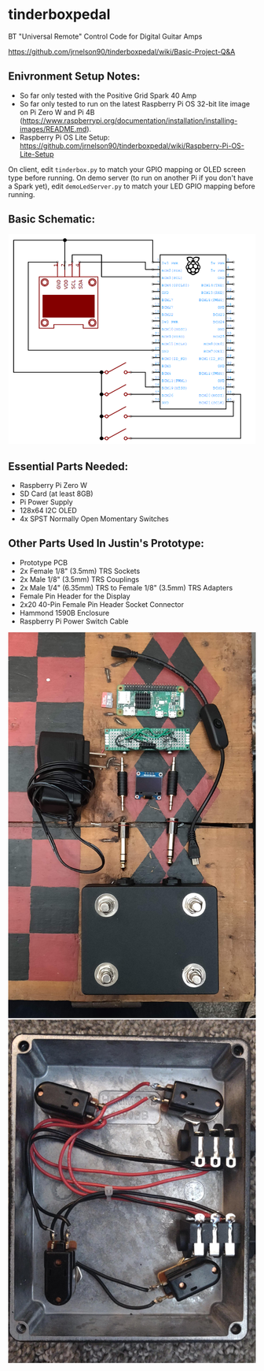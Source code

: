 # tinderboxpedal
BT "Universal Remote" Control Code for Digital Guitar Amps

https://github.com/jrnelson90/tinderboxpedal/wiki/Basic-Project-Q&A

## Enivronment Setup Notes:

* So far only tested with the Positive Grid Spark 40 Amp
* So far only tested to run on the latest Raspberry Pi OS 32-bit lite image on Pi Zero W and Pi 4B (https://www.raspberrypi.org/documentation/installation/installing-images/README.md).
* Raspberry Pi OS Lite Setup: https://github.com/jrnelson90/tinderboxpedal/wiki/Raspberry-Pi-OS-Lite-Setup

On client, edit `tinderbox.py` to match your GPIO mapping or OLED screen type before running.
On demo server (to run on another Pi if you don't have a Spark yet), edit `demoLedServer.py` to match your LED GPIO mapping before running.

## Basic Schematic:
![](src/tinderbox_hat.png)

## Essential Parts Needed:
- Raspberry Pi Zero W
- SD Card (at least 8GB)
- Pi Power Supply
- 128x64 I2C OLED
- 4x SPST Normally Open Momentary Switches

## Other Parts Used In Justin's Prototype:
- Prototype PCB
- 2x Female 1/8" (3.5mm) TRS Sockets
- 2x Male 1/8" (3.5mm) TRS Couplings
- 2x Male 1/4" (6.35mm) TRS to Female 1/8" (3.5mm) TRS Adapters
- Female Pin Header for the Display
- 2x20 40-Pin Female Pin Header Socket Connector
- Hammond 1590B Enclosure
- Raspberry Pi Power Switch Cable

![](src/prototype.jpg)
![](src/inner_pedal.jpg)
